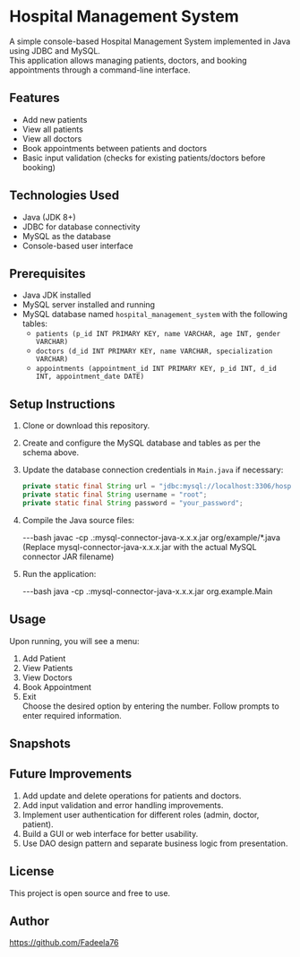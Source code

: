 # Hospital Management System

A simple console-based Hospital Management System implemented in Java using JDBC and MySQL.  
This application allows managing patients, doctors, and booking appointments through a command-line interface.

## Features

- Add new patients  
- View all patients  
- View all doctors  
- Book appointments between patients and doctors  
- Basic input validation (checks for existing patients/doctors before booking)
  
## Technologies Used

- Java (JDK 8+)  
- JDBC for database connectivity  
- MySQL as the database  
- Console-based user interface  

## Prerequisites

- Java JDK installed  
- MySQL server installed and running  
- MySQL database named `hospital_management_system` with the following tables:
  - `patients (p_id INT PRIMARY KEY, name VARCHAR, age INT, gender VARCHAR)`  
  - `doctors (d_id INT PRIMARY KEY, name VARCHAR, specialization VARCHAR)`  
  - `appointments (appointment_id INT PRIMARY KEY, p_id INT, d_id INT, appointment_date DATE)`  

## Setup Instructions

1. Clone or download this repository.  
2. Create and configure the MySQL database and tables as per the schema above.  
3. Update the database connection credentials in `Main.java` if necessary:  

   ```java
   private static final String url = "jdbc:mysql://localhost:3306/hospital_management_system";
   private static final String username = "root";
   private static final String password = "your_password";
4. Compile the Java source files:

   ---bash
      javac -cp .:mysql-connector-java-x.x.x.jar org/example/*.java<br>
      (Replace mysql-connector-java-x.x.x.jar with the actual MySQL connector JAR filename)
5. Run the application:

   ---bash
      java -cp .:mysql-connector-java-x.x.x.jar org.example.Main

## Usage

Upon running, you will see a menu:
1. Add Patient  
2. View Patients  
3. View Doctors  
4. Book Appointment  
5. Exit  
Choose the desired option by entering the number.
Follow prompts to enter required information.

## Snapshots


## Future Improvements

1. Add update and delete operations for patients and doctors.
2. Add input validation and error handling improvements.
3. Implement user authentication for different roles (admin, doctor, patient).
4. Build a GUI or web interface for better usability.
5. Use DAO design pattern and separate business logic from presentation.

## License
This project is open source and free to use.

## Author
https://github.com/Fadeela76

